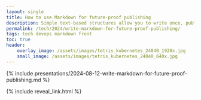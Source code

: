 ```yaml
---
layout: single
title: How to use Markdown for future-proof publishing
description: Simple text-based structures allow you to write once, publish everywhere, and in such a way it will still be editable in 10 years
permalink: /tech/2024/write-markdown-for-future-proof-publishing/
tags: tech devops markdown front
toc: true
header:
    overlay_image: /assets/images/tetris_kubernetes_24040_1920x.jpg
    small_image: /assets/images/tetris_kubernetes_24040_640x.jpg
---
```


{% include presentations/2024-08-12-write-markdown-for-future-proof-publishing.md %}

{% include reveal_link.html %}
